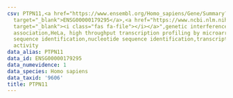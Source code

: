 ```yaml
---
csv: PTPN11,<a href="https://www.ensembl.org/Homo_sapiens/Gene/Summary?db=core;g=ENSG00000179295"
  target="_blank">ENSG00000179295</a>,<a href="https://www.ncbi.nlm.nih.gov/pubmed/17216044"
  target="_blank"><i class="fas fa-file"></i></a>",genetic interference,functional
  association,HeLa, high throughput transcription profiling by microarray,nucleotide
  sequence identification,nucleotide sequence identification,transcriptional regulation,down-regulates
  activity
data_alias: PTPN11
data_id: ENSG00000179295
data_numevidence: 1
data_species: Homo sapiens
data_taxid: '9606'
title: PTPN11
---
```

